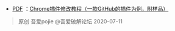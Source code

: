 - [PDF](https://taoste.github.io/Hello-World/Tools/Google%20Chrome/Chrome%E6%8F%92%E4%BB%B6%EF%BC%88CRX%E6%96%87%E4%BB%B6%EF%BC%89/Chrome%E6%8F%92%E4%BB%B6%E4%BF%AE%E6%94%B9%E6%95%99%E7%A8%8B/s.pdf) ：[Chrome插件修改教程（一款GitHub的插件为例，附样品）](https://mp.weixin.qq.com/s/Mq877T7LlARxK0G3tkoabg) 
> 原创 吾爱pojie @吾爱破解论坛 2020-07-11

